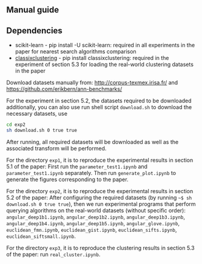 Manual guide
---------------------

Dependencies
---------

* scikit-learn - pip install -U scikit-learn: required in all experiments in the paper for nearest search algorithms comparison
* [classixclustering](https://github.com/nla-group/classix) - pip install classixclustering: required in the experiment of section 5.3 for loading the real-world clustering datasets in the paper




Download datasets manually from: http://corpus-texmex.irisa.fr/ and https://github.com/erikbern/ann-benchmarks/

For the experiment in section 5.2, the datasets required to be downloaded additionally, you can also use run shell script ``download.sh`` to download the necessary datasets, use

```bash
cd exp2
sh download.sh 0 true true
```

After running, all required datasets will be downloaded as well as the associated transform will be performed.

For the directory ``exp1``, it is to reproduce the experimental results in section 5.1 of the paper: First run the ``parameter_test1.ipynb`` and ``parameter_test1.ipynb`` separately. Then run ``generate_plot.ipynb`` to generate the figures corresponding to the paper. 

For the directory ``exp2``, it is to reproduce the experimental results in section 5.2 of the paper: After configuring the required datasets (by running ``~$ sh download.sh 0 true true``), then we run experimental programs that perform querying algorithms on the real-world datasets (without specific order): ``angular_deep1b1.ipynb``, ``angular_deep1b2.ipynb``, ``angular_deep1b3.ipynb``, ``angular_deep1b4.ipynb``, ``angular_deep1b5.ipynb``, ``angular_glove.ipynb``,  ``euclidean_fmn.ipynb``, ``euclidean_gist.ipynb``, ``euclidean_sifts.ipynb``, ``euclidean_siftsmall.ipynb``. 


For the directory ``exp3``, it is to reproduce the clustering results in section 5.3 of the paper: run ``real_cluster.ipynb``. 



